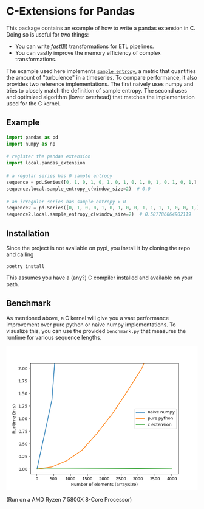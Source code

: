 # C-Extensions for Pandas

This package contains an example of how to write a pandas extension in C.
Doing so is useful for two things:

- You can write _fast_(!!) transformations for ETL pipelines.
- You can vastly improve the memory efficiency of complex transformations.

The example used here implements
[`sample_entropy`](https://en.wikipedia.org/wiki/Sample_entropy), a metric that
quantifies the amount of "turbulence" in a timeseries. To compare performance,
it also provides two reference implementations. The first naively uses numpy and
tries to closely match the definition of sample entropy. The second uses and
optimized algorithm (lower overhead) that matches the implementation used for
the C kernel.

## Example

```python
import pandas as pd
import numpy as np

# register the pandas extension
import local.pandas_extension

# a regular series has 0 sample entropy
sequence = pd.Series([0, 1, 0, 1, 0, 1, 0, 1, 0, 1, 0, 1, 0, 1, 0, 1,], dtype=float)
sequence.local.sample_entropy_c(window_size=2)  # 0.0

# an irregular series has sample entropy > 0
sequence2 = pd.Series([0, 1, 0, 0, 1, 0, 1, 0, 0, 1, 1, 1, 1, 0, 0, 1,], dtype=float)
sequence2.local.sample_entropy_c(window_size=2)  # 0.587786664902119
```

## Installation

Since the project is not available on pypi, you install it by cloning the repo
and calling

```
poetry install
```

This assumes you have a (any?) C compiler installed and available on your path.

## Benchmark

As mentioned above, a C kernel will give you a vast performance improvement over
pure python or naive numpy implementations. To visualize this, you can use the
provided `benchmark.py` that measures the runtime for various sequence lengths.

![Benchmark results](_images/result.png)

(Run on a AMD Ryzen 7 5800X 8-Core Processor)
